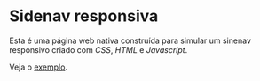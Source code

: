# Sidenav responsiva

Esta é uma página web nativa construída para simular um sinenav responsivo criado com *CSS*, *HTML* e *Javascript*.

Veja o [exemplo](https://geissondasilva.github.io/sidenav-responsive-example/).
